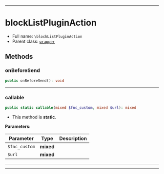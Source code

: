 ***

# blockListPluginAction





* Full name: `\blockListPluginAction`
* Parent class: [`wrapper`](./yxorP/inc/wrapper.md)




## Methods


### onBeforeSend



```php
public onBeforeSend(): void
```











***

### callable



```php
public static callable(mixed $fnc_custom, mixed $url): mixed
```



* This method is **static**.




**Parameters:**

| Parameter | Type | Description |
|-----------|------|-------------|
| `$fnc_custom` | **mixed** |  |
| `$url` | **mixed** |  |




***


***

